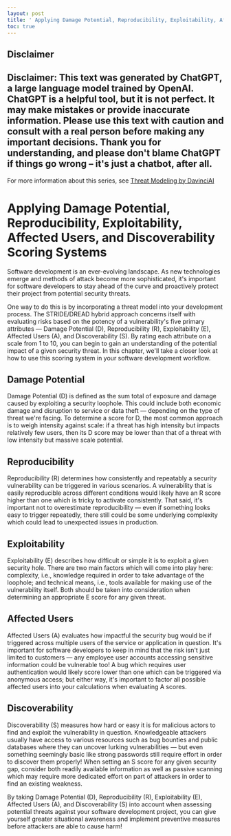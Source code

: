 ```yaml
---
layout: post
title: ' Applying Damage Potential, Reproducibility, Exploitability, Affected Users, and Discoverability Scoring Systems'
toc: true
---
```

## Disclaimer
 Disclaimer: This text was generated by **ChatGPT**, a large language model trained by OpenAI. ChatGPT is a helpful tool, but it is not perfect. It may make mistakes or provide inaccurate information. Please use this text with caution and consult with a real person before making any important decisions. Thank you for understanding, and please don't blame ChatGPT if things go wrong – it's just a chatbot, after all.
---
 For more information about this series, see [Threat Modeling by DavinciAI](../threat-modeling-by-DavinciAI)



# Applying Damage Potential, Reproducibility, Exploitability, Affected Users, and Discoverability Scoring Systems

Software development is an ever-evolving landscape. As new technologies emerge and methods of attack become more sophisticated, it's important for software developers to stay ahead of the curve and proactively protect their project from potential security threats. 

One way to do this is by incorporating a threat model into your development process. The STRIDE/DREAD hybrid approach concerns itself with evaluating risks based on the potency of a vulnerability's five primary attributes — Damage Potential (D), Reproducibility (R), Exploitability (E), Affected Users (A), and Discoverability (S).  By rating each attribute on a scale from 1 to 10, you can begin to gain an understanding of the potential impact of a given security threat. In this chapter, we'll take a closer look at how to use this scoring system in your software development workflow. 

## Damage Potential
Damage Potential (D) is defined as the sum total of exposure and damage caused by exploiting a security loophole. This could include both economic damage and disruption to service or data theft — depending on the type of threat we're facing. To determine a score for D, the most common approach is to weigh intensity against scale: if a threat has high intensity but impacts relatively few users, then its D score may be lower than that of a threat with low intensity but massive scale potential. 

## Reproducibility
Reproducibility (R) determines how consistently and repeatably a security vulnerability can be triggered in various scenarios. A vulnerability that is easily reproducible across different conditions would likely have an R score higher than one which is tricky to activate consistently.  That said, it's important not to overestimate reproducibility — even if something looks easy to trigger repeatedly, there still could be some underlying complexity which could lead to unexpected issues in production. 

## Exploitability 
Exploitability (E) describes how difficult or simple it is to exploit a given security hole. There are two main factors which will come into play here: complexity, i.e., knowledge required in order to take advantage of the loophole; and technical means, i.e., tools available for making use of the vulnerability itself. Both should be taken into consideration when determining an appropriate E score for any given threat. 

## Affected Users 
Affected Users (A) evaluates how impactful the security bug would be if triggered across multiple users of the service or application in question. It's important for software developers to keep in mind that the risk isn't just limited to customers — any employee user accounts accessing sensitive information could be vulnerable too! A bug which requires user authentication would likely score lower than one which can be triggered via anonymous access; but either way, it's important to factor all possible affected users into your calculations when evaluating A scores. 

## Discoverability 
Discoverability (S) measures how hard or easy it is for malicious actors to find and exploit the vulnerability in question. Knowledgeable attackers usually have access to various resources such as bug bounties and public databases where they can uncover lurking vulnerabilities — but even something seemingly basic like strong passwords still require effort in order to discover them properly! When setting an S score for any given security gap, consider both readily available information as well as passive scanning which may require more dedicated effort on part of attackers in order to find an existing weakness.

 By taking Damage Potential (D), Reproducibility (R), Exploitability (E), Affected Users (A), and Discoverability (S) into account when assessing potential threats against your software development project, you can give yourself greater situational awareness and implement preventive measures before attackers are able to cause harm!